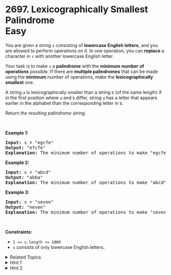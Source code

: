
# 2697. Lexicographically Smallest Palindrome<br> Easy

<p>You are given a string <code node="[object Object]">s</code> consisting of <strong>lowercase English letters</strong>, and you are allowed to perform operations on it. In one operation, you can <strong>replace</strong> a character in <code node="[object Object]">s</code> with another lowercase English letter.</p>

<p>Your task is to make <code node="[object Object]">s</code> a <strong>palindrome</strong> with the <strong>minimum</strong> <strong>number</strong> <strong>of operations</strong> possible. If there are <strong>multiple palindromes</strong> that can be <meta charset="utf-8" />made using the <strong>minimum</strong> number of operations, <meta charset="utf-8" />make the <strong>lexicographically smallest</strong> one.</p>

<p>A string <code>a</code> is lexicographically smaller than a string <code>b</code> (of the same length) if in the first position where <code>a</code> and <code>b</code> differ, string <code>a</code> has a letter that appears earlier in the alphabet than the corresponding letter in <code>b</code>.</p>

<p>Return <em>the resulting palindrome string.</em></p>

<p>&nbsp;</p>
<p><strong class="example">Example 1:</strong></p>

<pre>
<strong>Input:</strong> s = &quot;egcfe&quot;
<strong>Output:</strong> &quot;efcfe&quot;
<strong>Explanation:</strong> The minimum number of operations to make &quot;egcfe&quot; a palindrome is 1, and the lexicographically smallest palindrome string we can get by modifying one character is &quot;efcfe&quot;, by changing &#39;g&#39;.
</pre>

<p><strong class="example">Example 2:</strong></p>

<pre>
<strong>Input:</strong> s = &quot;abcd&quot;
<strong>Output:</strong> &quot;abba&quot;
<strong>Explanation:</strong> The minimum number of operations to make &quot;abcd&quot; a palindrome is 2, and the lexicographically smallest palindrome string we can get by modifying two characters is &quot;abba&quot;.
</pre>

<p><strong class="example">Example 3:</strong></p>

<pre>
<strong>Input:</strong> s = &quot;seven&quot;
<strong>Output:</strong> &quot;neven&quot;
<strong>Explanation:</strong> The minimum number of operations to make &quot;seven&quot; a palindrome is 1, and the lexicographically smallest palindrome string we can get by modifying one character is &quot;neven&quot;.
</pre>

<p>&nbsp;</p>
<p><strong>Constraints:</strong></p>

<ul>
	<li><code>1 &lt;= s.length &lt;= 1000</code></li>
	<li><code>s</code>&nbsp;consists of only lowercase English letters<b>.</b></li>
</ul>


<details>

<summary> Related Topics </summary>



</details>


<details>
<summary> Hint 1 </summary>
We can make any string a palindrome, by simply making any character at index i equal to the character at index length - i - 1 (using 0-based indexing).
</details>

<details>
<summary> Hint 2 </summary>
To make it lexicographically smallest we can change the character with maximum ASCII value to the one with minimum ASCII value.
</details>
